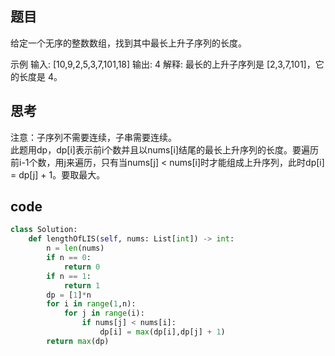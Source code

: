 ## 题目
给定一个无序的整数数组，找到其中最长上升子序列的长度。

示例
输入: [10,9,2,5,3,7,101,18]
输出: 4 
解释: 最长的上升子序列是 [2,3,7,101]，它的长度是 4。

## 思考
注意：子序列不需要连续，子串需要连续。<br/>
此题用dp，dp[i]表示前i个数并且以nums[i]结尾的最长上升序列的长度。要遍历前i-1个数，用j来遍历，只有当nums[j] < nums[i]时才能组成上升序列，此时dp[i] = dp[j] + 1。要取最大。

## code
```Python
class Solution:
    def lengthOfLIS(self, nums: List[int]) -> int:
        n = len(nums)
        if n == 0:
            return 0
        if n == 1:
            return 1
        dp = [1]*n
        for i in range(1,n):
            for j in range(i):
                if nums[j] < nums[i]:
                    dp[i] = max(dp[i],dp[j] + 1)
        return max(dp)
```